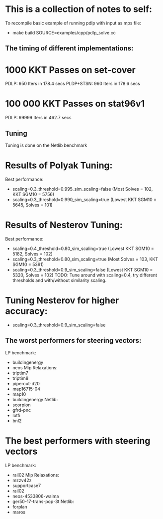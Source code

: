 # This is a collection of notes to self: 
To recompile basic example of running pdlp with input as mps file:
 - make build SOURCE=examples/cpp/pdlp_solve.cc

##  The timing of different implementations: 

# 1000 KKT Passes on set-cover
PDLP:  950 Iters in 178.4 secs
PLDP+STSN: 960 Iters in 178.6 secs

# 100 000 KKT Passes on stat96v1
PDLP: 99999 Iters in 462.7 secs



## Tuning 

Tuning is done on the Netlib benchmark

# Results of Polyak Tuning: 
Best performance: 
- scaling=0.3_threshold=0.995_sim_scaling=false (Most Solves = 102, KKT SGM10 = 5756)
- scaling=0.3_threshold=0.990_sim_scaling=true (Lowest KKT SGM10 = 5645, Solves = 101)

# Results of Nesterov Tuning:  
Best performance: 
- scaling=0.4_threshold=0.80_sim_scaling=true (Lowest KKT SGM10 = 5182, Solves = 102)
- scaling=0.3_threshold=0.80_sim_scaling=true (Most Solves = 103, KKT SGM10 = 5391)
- scaling=0.3_threshold=0.9_sim_scaling=false (Lowest KKT SGM10 = 5320, Solves =  102)
TODO: Tune around with scaling=0.4, try different thresholds and with/without similarity scaling.

# Tuning Nesterov for higher accuracy: 
- scaling=0.3_threshold=0.9_sim_scaling=false

## The worst performers for steering vectors:
LP benchmark: 
- buildingenergy
- neos
Mip Relaxations:
- triptim7
- triptim8
- piperout-d20
- map16715-04
- map10
- buildingenergy
Netlib:
- scorpion
- gfrd-pnc
- lotfi
- bnl2
# The best performers with steering vectors
LP benchmark: 
- rail02
Mip Relaxations:
- mzzv42z
- supportcase7
- rail02
- neos-4533806-waima
- ger50-17-trans-pop-3t
Netlib:
- forplan
- maros
